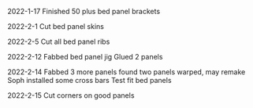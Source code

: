 2022-1-17
Finished 50 plus bed panel brackets

2022-2-1
Cut bed panel skins

2022-2-5
Cut all bed panel ribs

2022-2-12
Fabbed bed panel jig
Glued 2 panels

2022-2-14
Fabbed 3 more panels
found two panels warped, may remake
Soph installed some cross bars
Test fit bed panels

2022-2-15
Cut corners on good panels